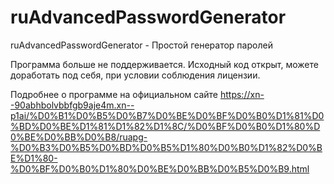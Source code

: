 # ruAdvancedPasswordGenerator
ruAdvancedPasswordGenerator - Простой генератор паролей

Программа больше не поддерживается. Исходный код открыт, можете доработать под себя, при условии соблюдения лицензии.

Подробнее о программе на официальном сайте https://xn--90abhbolvbbfgb9aje4m.xn--p1ai/%D0%B1%D0%B5%D0%B7%D0%BE%D0%BF%D0%B0%D1%81%D0%BD%D0%BE%D1%81%D1%82%D1%8C/%D0%BF%D0%B0%D1%80%D0%BE%D0%BB%D0%B8/ruapg-%D0%B3%D0%B5%D0%BD%D0%B5%D1%80%D0%B0%D1%82%D0%BE%D1%80-%D0%BF%D0%B0%D1%80%D0%BE%D0%BB%D0%B5%D0%B9.html
